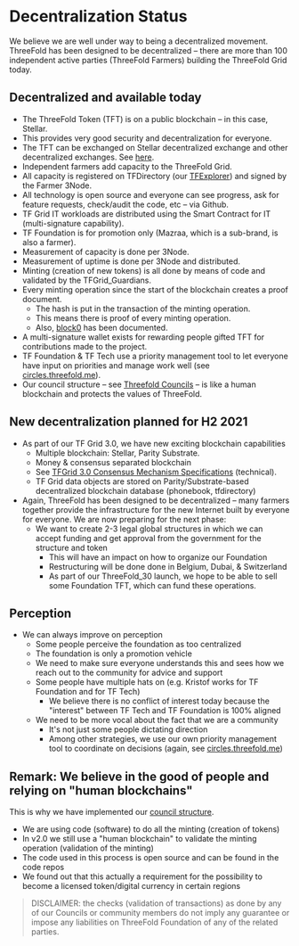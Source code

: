 # Decentralization Status

We believe we are well under way to being a decentralized movement. ThreeFold has been designed to be decentralized – there are more than 100 independent active parties (ThreeFold Farmers) building the ThreeFold Grid today.

## Decentralized and available today

- The ThreeFold Token (TFT) is on a public blockchain – in this case, Stellar.
- This provides very good security and decentralization for everyone.
- The TFT can be exchanged on Stellar decentralized exchange and other decentralized exchanges. See [here](tfgrid:how_to_buy).
- Independent farmers add capacity to the ThreeFold Grid.
- All capacity is registered on TFDirectory (our [TFExplorer](https://explorer.threefold.io)) and signed by the Farmer 3Node.
- All technology is open source and everyone can see progress, ask for feature requests, check/audit the code, etc – via Github.
- TF Grid IT workloads are distributed using the Smart Contract for IT (multi-signature capability).
- TF Foundation is for promotion only (Mazraa, which is a sub-brand, is also a farmer).
- Measurement of capacity is done per 3Node.
- Measurement of uptime is done per 3Node and distributed.
- Minting (creation of new tokens) is all done by means of code and validated by the TFGrid_Guardians.
- Every minting operation since the start of the blockchain creates a proof document.
  - The hash is put in the transaction of the minting operation.
  - This means there is proof of every minting operation.
  - Also, [block0](genesis_block_pool_details) has been documented.
- A multi-signature wallet exists for rewarding people gifted TFT for contributions made to the project.
- TF Foundation & TF Tech use a priority management tool to let everyone have input on priorities and manage work well (see [circles.threefold.me](https://circles.threefold.me)).
- Our council structure – see [Threefold Councils](threefold_councils) – is like a human blockchain and protects the values of ThreeFold.

## New decentralization planned for H2 2021

- As part of our TF Grid 3.0, we have new exciting blockchain capabilities
  - Multiple blockchain: Stellar, Parity Substrate.
  - Money & consensus separated blockchain
  - See [TFGrid 3.0 Consensus Mechanism Specifications](tfgrid:consensus3) (technical).
  - TF Grid data objects are stored on Parity/Substrate-based decentralized blockchain database (phonebook, tfdirectory)
- Again, ThreeFold has been designed to be decentralized – many farmers together provide the infrastructure for the new Internet built by everyone for everyone. We are now preparing for the next phase:
  - We want to create 2-3 legal global structures in which we can accept funding and get approval from the government for the structure and token
    - This will have an impact on how to organize our Foundation
    - Restructuring will be done done in Belgium, Dubai, & Switzerland
    - As part of our ThreeFold_30 launch, we hope to be able to sell some Foundation TFT, which can fund these operations.

## Perception

- We can always improve on perception
  - Some people perceive the foundation as too centralized
  - The foundation is only a promotion vehicle
  - We need to make sure everyone understands this and sees how we reach out to the community for advice and support
  - Some people have multiple hats on (e.g. Kristof works for TF Foundation and for TF Tech)
    - We believe there is no conflict of interest today because the "interest" between TF Tech and TF Foundation is 100% aligned
  - We need to be more vocal about the fact that we are a community
    - It's not just some people dictating direction
    - Among other strategies, we use our own priority management tool to coordinate on decisions (again, see [circles.threefold.me](https://circles.threefold.me))

## Remark: We believe in the good of people and relying on "human blockchains"

This is why we have implemented our [council structure](threefold_councils).

- We are using code (software) to do all the minting (creation of tokens)
- In v2.0 we still use a "human blockchain" to validate the minting operation (validation of the minting)
- The code used in this process is open source and can be found in the code repos
- We found out that this actually a requirement for the possibility to become a licensed token/digital currency in certain regions

> DISCLAIMER: the checks (validation of transactions) as done by any of our Councils or community members do not imply any guarantee or impose any liabilities on ThreeFold Foundation of any of the related parties.
